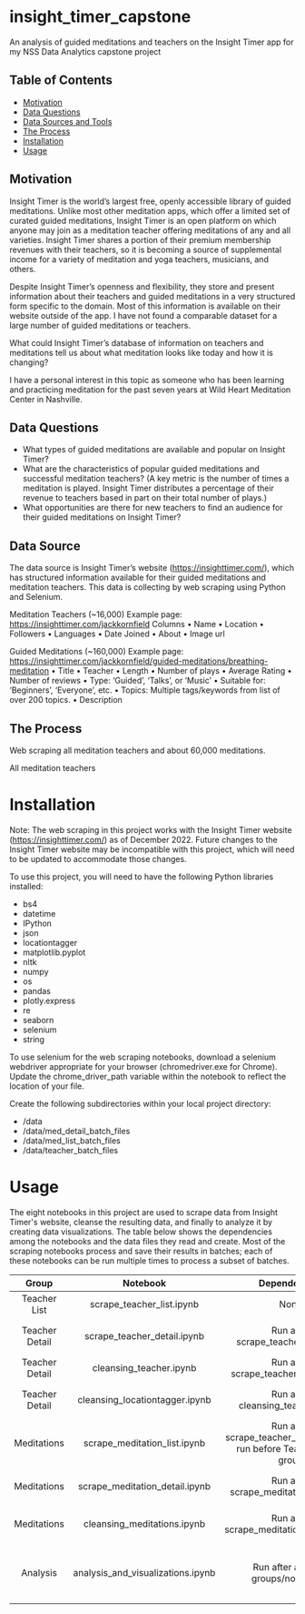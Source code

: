 # insight_timer_capstone
An analysis of guided meditations and teachers on the Insight Timer app for my NSS Data Analytics capstone project

## Table of Contents
- [Motivation](#motivation)
- [Data Questions](#data-questions)
- [Data Sources and Tools](#data-sources-and-tools)
- [The Process](#the-Process)
- [Installation](#installation)
- [Usage](#usage)

## Motivation
Insight Timer is the world’s largest free, openly accessible library of guided meditations. Unlike most other meditation apps, which offer a limited set of curated guided meditations, Insight Timer is an open platform on which anyone may join as a meditation teacher offering meditations of any and all varieties. Insight Timer shares a portion of their premium membership revenues with their teachers, so it is becoming a source of supplemental income for a variety of meditation and yoga teachers, musicians, and others.

Despite Insight Timer’s openness and flexibility, they store and present information about their teachers and guided meditations in a very structured form specific to the domain. Most of this information is available on their website outside of the app. I have not found a comparable dataset for a large number of guided meditations or teachers.

What could Insight Timer’s database of information on teachers and meditations tell us about what meditation looks like today and how it is changing?

I have a personal interest in this topic as someone who has been learning and practicing meditation for the past seven years at Wild Heart Meditation Center in Nashville.

## Data Questions
- What types of guided meditations are available and popular on Insight Timer?
- What are the characteristics of popular guided meditations and successful meditation teachers? (A key metric is the number of times a meditation is played. Insight Timer distributes a percentage of their revenue to teachers based in part on their total number of plays.)
- What opportunities are there for new teachers to find an audience for their guided meditations on Insight Timer?

## Data Source
The data source is Insight Timer’s website (https://insighttimer.com/), which has structured information available for their guided meditations and meditation teachers. This data is collecting by web scraping using Python and Selenium.

Meditation Teachers (~16,000)
Example page: https://insighttimer.com/jackkornfield
Columns
•	Name
•	Location
•	Followers
•	Languages
•	Date Joined
•	About
•	Image url

Guided Meditations (~160,000)
Example page: https://insighttimer.com/jackkornfield/guided-meditations/breathing-meditation
•	Title
•	Teacher
•	Length
•	Number of plays
•	Average Rating
•	Number of reviews
•	Type: ‘Guided’, ‘Talks’, or ‘Music’
•	Suitable for: ‘Beginners’, ‘Everyone’, etc.
•	Topics: Multiple tags/keywords from list of over 200 topics.
•	Description

## The Process
Web scraping all meditation teachers and about 60,000 meditations.

All meditation teachers

# Installation
Note: The web scraping in this project works with the Insight Timer website (https://insighttimer.com/) as of December 2022. Future changes to the Insight Timer website may be incompatible with this project, which will need to be updated to accommodate those changes.

To use this project, you will need to have the following Python libraries installed:
- bs4
- datetime
- IPython
- json
- locationtagger
- matplotlib.pyplot
- nltk
- numpy
- os
- pandas
- plotly.express
- re
- seaborn
- selenium
- string

To use selenium for the web scraping notebooks, download a selenium webdriver appropriate for your browser (chromedriver.exe for Chrome). Update the chrome_driver_path variable within the notebook to reflect the location of your file.

Create the following subdirectories within your local project directory:
- /data
- /data/med_detail_batch_files
- /data/med_list_batch_files
- /data/teacher_batch_files

# Usage
The eight notebooks in this project are used to scrape data from Insight Timer's website, cleanse the resulting data, and finally to analyze it by creating data visualizations. The table below shows the dependencies among the notebooks and the data files they read and create. Most of the scraping notebooks process and save their results in batches; each of these notebooks can be run multiple times to process a subset of batches.

| Group | Notebook | Dependencies | Data Files Read | Data Files Created |
| :----: | :----: | :----: | :----: | :----: |
| Teacher List | scrape_teacher_list.ipynb | None | None (web scraping only) | teachers_list_df.csv |
| Teacher Detail | scrape_teacher_detail.ipynb | Run after scrape_teacher_list.ipynb | teachers_list_df.csv, teachers_batch_list.csv | teachers_batch_list.csv, batch files in /data/teacher_batch_files |
| Teacher Detail | cleansing_teacher.ipynb | Run after scrape_teacher_detail.ipynb | batch files in /data/teacher_batch_files | teachers_df.csv, teachers_languages_df.csv |
| Teacher Detail | cleansing_locationtagger.ipynb | Run after cleansing_teacher.ipynb | teachers_df.csv | Updates teachers_df.csv, adding city and country columns |
| Meditations | scrape_meditation_list.ipynb | Run after scrape_teacher_list.ipynb; Can run before Teacher Detail group | teachers_list_df.csv, med_list_batches.csv | med_list_batches.csv, batch files in /data/med_list_batch_files |
| Meditations | scrape_meditation_detail.ipynb | Run after scrape_meditation_list.ipynb | med_detail_batch_df.csv, batch files in /data/med_list_batch_files | med_detail_batch.csv, batch files in /data/med_detail_batch_files |
| Meditations | cleansing_meditations.ipynb | Run after scrape_meditation_detail.ipynb | batch files in /data/med_detail_batch_files | meditations_df, meditations_topics_df.csv, topics_df.csv |
| Analysis | analysis_and_visualizations.ipynb | Run after all other groups/notebooks | teachers_df.csv, teachers_languages_df.csv, meditations_df.csv, topics_df.csv, meditations_topics_df.csv |
